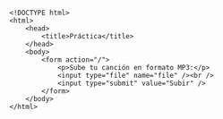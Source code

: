 <code>
&lt;!DOCTYPE html&gt;
&lt;html&gt;
    &lt;head&gt;
        &lt;title&gt;Práctica&lt;/title&gt;
    &lt;/head&gt;
    &lt;body&gt;
        &lt;form action="/"&gt;
            &lt;p&gt;Sube tu canción en formato MP3:&lt;/p&gt;
            &lt;input type="file" name="file" /&gt;&lt;br /&gt;
            &lt;input type="submit" value="Subir" /&gt;
        &lt;/form&gt;
    &lt;/body&gt;
&lt;/html&gt;
</code>